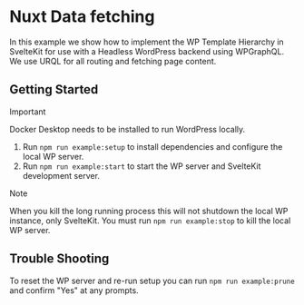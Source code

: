 # Nuxt Data fetching

In this example we show how to implement the WP Template Hierarchy in SvelteKit for use with a Headless WordPress backend using WPGraphQL. We use URQL for all routing and fetching page content.

## Getting Started

> [!IMPORTANT]
> Docker Desktop needs to be installed to run WordPress locally.

1. Run `npm run example:setup` to install dependencies and configure the local WP server.
2. Run `npm run example:start` to start the WP server and SvelteKit development server.

> [!NOTE]
> When you kill the long running process this will not shutdown the local WP instance, only SvelteKit. You must run `npm run example:stop` to kill the local WP server.

## Trouble Shooting

To reset the WP server and re-run setup you can run `npm run example:prune` and confirm "Yes" at any prompts.
